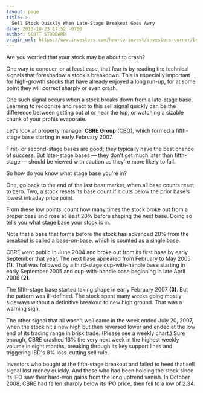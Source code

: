 ```yaml
---
layout: page
title: >-
  Sell Stock Quickly When Late-Stage Breakout Goes Awry
date: 2013-10-23 17:52 -0700
author: SCOTT STODDARD
origin_url: https://www.investors.com/how-to-invest/investors-corner/beware-of-late-stage-stock-bases
---
```





Are you worried that your stock may be about to crash?


One way to conquer, or at least ease, that fear is by reading the technical signals that foreshadow a stock's breakdown. This is especially important for high-growth stocks that have already enjoyed a long run-up, for at some point they will correct sharply or even crash.


One such signal occurs when a stock breaks down from a late-stage base. Learning to recognize and react to this sell signal quickly can be the difference between getting out at or near the top, or watching a sizable chunk of your profits evaporate.


Let's look at property manager **CBRE Group** ([CBG](https://research.investors.com/quote.aspx?symbol=CBG)), which formed a fifth-stage base starting in early February 2007.


First- or second-stage bases are good; they typically have the best chance of success. But later-stage bases — they don't get much later than fifth-stage — should be viewed with caution as they're more likely to fail.


So how do you know what stage base you're in?


One, go back to the end of the last bear market, when all base counts reset to zero. Two, a stock resets its base count if it cuts below the prior base's lowest intraday price point.


From these low points, count how many times the stock broke out from a proper base and rose at least 20% before shaping the next base. Doing so tells you what stage base your stock is in.


Note that a base that forms before the stock has advanced 20% from the breakout is called a base-on-base, which is counted as a single base.


CBRE went public in June 2004 and broke out from its first base by early September that year. The next base appeared from February to May 2005 **(1)**. That was followed by a third-stage cup-with-handle base starting in early September 2005 and cup-with-handle base beginning in late April 2006 **(2)**.


The fifth-stage base started taking shape in early February 2007 **(3)**. But the pattern was ill-defined. The stock spent many weeks going mostly sideways without a definitive breakout to new high ground. That was a warning sign.


The other signal that all wasn't well came in the week ended July 20, 2007, when the stock hit a new high but then reversed lower and ended at the low end of its trading range in brisk trade. (Please see a weekly chart.) Sure enough, CBRE crashed 13% the very next week in the highest weekly volume in eight months, breaking through its key support lines and triggering IBD's 8% loss-cutting sell rule.


Investors who bought at the fifth-stage breakout and failed to heed that sell signal lost money quickly. And those who had been holding the stock since its IPO saw their hard-won gains from the long uptrend vanish. In October 2008, CBRE had fallen sharply below its IPO price, then fell to a low of 2.34.




